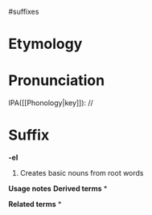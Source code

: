 #suffixes
# Etymology
# Pronunciation
IPA([[Phonology|key]]): //
# Suffix
**-el**
1. Creates basic nouns from root words

**Usage notes**
**Derived terms**
* 

**Related terms**
* 